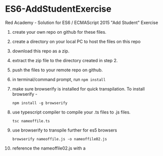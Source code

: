 # ES6-AddStudentExercise
Red Academy - Solution for ES6 / ECMAScript 2015 "Add Student" Exercise

1. create your own repo on github for these files.
2. create a directory on your local PC to host the files on this repo
3. download this repo as a zip.
4. extract the zip file to the directory created in step 2.
5. push the files to your remote repo on github.
6. in terminal/command prompt, run `npm install`
7. make sure browserify is installed for quick transpilation. To install
 browserify -

    ```
    npm install -g browserify
    ```

8. use typescript compiler to compile your .ts files to .js files.

    ```
    tsc nameoffile.ts
    ```


9. use browserify to transpile further for es5 browsers

    ```browserify nameoffile.js -o nameoffile02.js```

10. reference the nameoffile02.js with a <script> tag in your html page
11. browse to your web page.

-Edward Apostol
